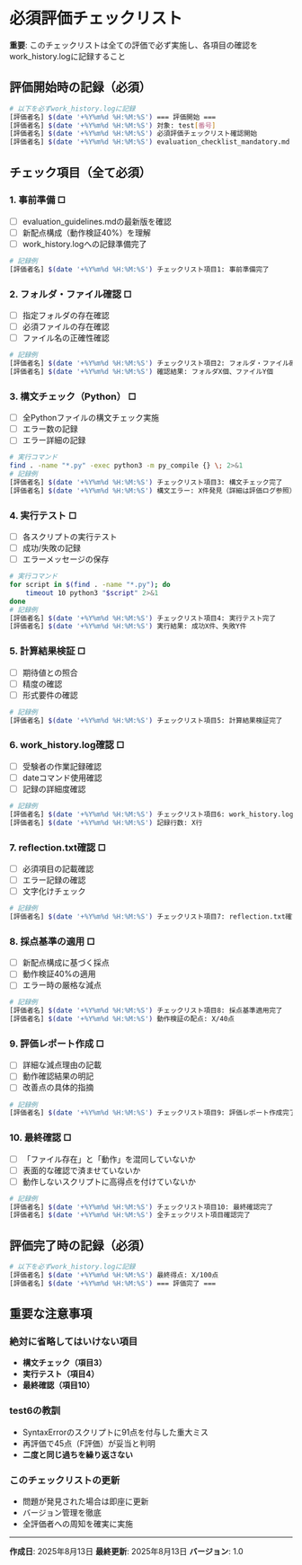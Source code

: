 # 必須評価チェックリスト

**重要**: このチェックリストは全ての評価で必ず実施し、各項目の確認をwork_history.logに記録すること

## 評価開始時の記録（必須）
```bash
# 以下を必ずwork_history.logに記録
[評価者名] $(date '+%Y%m%d %H:%M:%S') === 評価開始 ===
[評価者名] $(date '+%Y%m%d %H:%M:%S') 対象: test[番号]
[評価者名] $(date '+%Y%m%d %H:%M:%S') 必須評価チェックリスト確認開始
[評価者名] $(date '+%Y%m%d %H:%M:%S') evaluation_checklist_mandatory.md を参照
```

## チェック項目（全て必須）

### 1. 事前準備 □
- [ ] evaluation_guidelines.mdの最新版を確認
- [ ] 新配点構成（動作検証40%）を理解
- [ ] work_history.logへの記録準備完了
```bash
# 記録例
[評価者名] $(date '+%Y%m%d %H:%M:%S') チェックリスト項目1: 事前準備完了
```

### 2. フォルダ・ファイル確認 □
- [ ] 指定フォルダの存在確認
- [ ] 必須ファイルの存在確認
- [ ] ファイル名の正確性確認
```bash
# 記録例
[評価者名] $(date '+%Y%m%d %H:%M:%S') チェックリスト項目2: フォルダ・ファイル確認完了
[評価者名] $(date '+%Y%m%d %H:%M:%S') 確認結果: フォルダX個、ファイルY個
```

### 3. 構文チェック（Python） □
- [ ] 全Pythonファイルの構文チェック実施
- [ ] エラー数の記録
- [ ] エラー詳細の記録
```bash
# 実行コマンド
find . -name "*.py" -exec python3 -m py_compile {} \; 2>&1
# 記録例
[評価者名] $(date '+%Y%m%d %H:%M:%S') チェックリスト項目3: 構文チェック完了
[評価者名] $(date '+%Y%m%d %H:%M:%S') 構文エラー: X件発見（詳細は評価ログ参照）
```

### 4. 実行テスト □
- [ ] 各スクリプトの実行テスト
- [ ] 成功/失敗の記録
- [ ] エラーメッセージの保存
```bash
# 実行コマンド
for script in $(find . -name "*.py"); do
    timeout 10 python3 "$script" 2>&1
done
# 記録例
[評価者名] $(date '+%Y%m%d %H:%M:%S') チェックリスト項目4: 実行テスト完了
[評価者名] $(date '+%Y%m%d %H:%M:%S') 実行結果: 成功X件、失敗Y件
```

### 5. 計算結果検証 □
- [ ] 期待値との照合
- [ ] 精度の確認
- [ ] 形式要件の確認
```bash
# 記録例
[評価者名] $(date '+%Y%m%d %H:%M:%S') チェックリスト項目5: 計算結果検証完了
```

### 6. work_history.log確認 □
- [ ] 受験者の作業記録確認
- [ ] dateコマンド使用確認
- [ ] 記録の詳細度確認
```bash
# 記録例
[評価者名] $(date '+%Y%m%d %H:%M:%S') チェックリスト項目6: work_history.log確認完了
[評価者名] $(date '+%Y%m%d %H:%M:%S') 記録行数: X行
```

### 7. reflection.txt確認 □
- [ ] 必須項目の記載確認
- [ ] エラー記録の確認
- [ ] 文字化けチェック
```bash
# 記録例
[評価者名] $(date '+%Y%m%d %H:%M:%S') チェックリスト項目7: reflection.txt確認完了
```

### 8. 採点基準の適用 □
- [ ] 新配点構成に基づく採点
- [ ] 動作検証40%の適用
- [ ] エラー時の厳格な減点
```bash
# 記録例
[評価者名] $(date '+%Y%m%d %H:%M:%S') チェックリスト項目8: 採点基準適用完了
[評価者名] $(date '+%Y%m%d %H:%M:%S') 動作検証の配点: X/40点
```

### 9. 評価レポート作成 □
- [ ] 詳細な減点理由の記載
- [ ] 動作確認結果の明記
- [ ] 改善点の具体的指摘
```bash
# 記録例
[評価者名] $(date '+%Y%m%d %H:%M:%S') チェックリスト項目9: 評価レポート作成完了
```

### 10. 最終確認 □
- [ ] 「ファイル存在」と「動作」を混同していないか
- [ ] 表面的な確認で済ませていないか
- [ ] 動作しないスクリプトに高得点を付けていないか
```bash
# 記録例
[評価者名] $(date '+%Y%m%d %H:%M:%S') チェックリスト項目10: 最終確認完了
[評価者名] $(date '+%Y%m%d %H:%M:%S') 全チェックリスト項目確認完了
```

## 評価完了時の記録（必須）
```bash
# 以下を必ずwork_history.logに記録
[評価者名] $(date '+%Y%m%d %H:%M:%S') 最終得点: X/100点
[評価者名] $(date '+%Y%m%d %H:%M:%S') === 評価完了 ===
```

## 重要な注意事項

### 絶対に省略してはいけない項目
- **構文チェック（項目3）**
- **実行テスト（項目4）**
- **最終確認（項目10）**

### test6の教訓
- SyntaxErrorのスクリプトに91点を付与した重大ミス
- 再評価で45点（F評価）が妥当と判明
- **二度と同じ過ちを繰り返さない**

### このチェックリストの更新
- 問題が発見された場合は即座に更新
- バージョン管理を徹底
- 全評価者への周知を確実に実施

---
**作成日**: 2025年8月13日
**最終更新**: 2025年8月13日
**バージョン**: 1.0